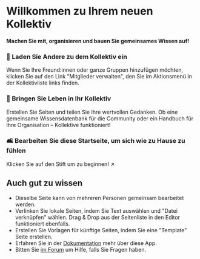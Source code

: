 # Willkommen zu Ihrem neuen Kollektiv

**Machen Sie mit, organisieren und bauen Sie gemeinsames Wissen auf!**


### 👥 Laden Sie Andere zu dem Kollektiv ein

Wenn Sie Ihre Freund:innen oder ganze Gruppen hinzufügen möchten, klicken Sie auf den Link "Mitglieder verwalten", den Sie im Aktionsmenü in der Kollektivliste links finden.

### 🌱 Bringen Sie Leben in Ihr Kollektiv

Erstellen Sie Seiten und teilen Sie Ihre wertvollen Gedanken. Ob eine gemeinsame Wissensdatenbank für die Community oder ein Handbuch für Ihre Organisation – Kollektive funktioniert!

### 🛋️ Bearbeiten Sie diese Startseite, um sich wie zu Hause zu fühlen

Klicken Sie auf den Stift um zu beginnen! ↗️


## Auch gut zu wissen

* Dieselbe Seite kann von mehreren Personen gemeinsam bearbeitet werden.
* Verlinken Sie lokale Seiten, indem Sie Text auswählen und "Datei verknüpfen" wählen. Drag & Drop aus der Seitenliste in den Editor funktioniert ebenfalls.
* Erstellen Sie Vorlagen für künftige Seiten, indem Sie eine "Template" Seite erstellen.
* Erfahren Sie in der [Dokumentation](https://nextcloud.github.io/collectives/) mehr über diese App.
* Bitten Sie [im Forum](https://help.nextcloud.com/c/apps/collectives/174) um Hilfe, falls Sie Fragen haben.
